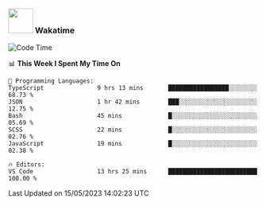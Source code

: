 ### <img src="https://media.giphy.com/media/VgCDAzcKvsR6OM0uWg/giphy.gif" width="50"> Wakatime

  <!--START_SECTION:waka-->
![Code Time](http://img.shields.io/badge/Code%20Time-1%2C406%20hrs%2024%20mins-blue)

📊 **This Week I Spent My Time On** 

```text
💬 Programming Languages: 
TypeScript               9 hrs 13 mins       █████████████████░░░░░░░░   68.73 % 
JSON                     1 hr 42 mins        ███░░░░░░░░░░░░░░░░░░░░░░   12.75 % 
Bash                     45 mins             █░░░░░░░░░░░░░░░░░░░░░░░░   05.69 % 
SCSS                     22 mins             █░░░░░░░░░░░░░░░░░░░░░░░░   02.76 % 
JavaScript               19 mins             █░░░░░░░░░░░░░░░░░░░░░░░░   02.38 % 

🔥 Editors: 
VS Code                  13 hrs 25 mins      █████████████████████████   100.00 % 
```


 Last Updated on 15/05/2023 14:02:23 UTC
<!--END_SECTION:waka-->
